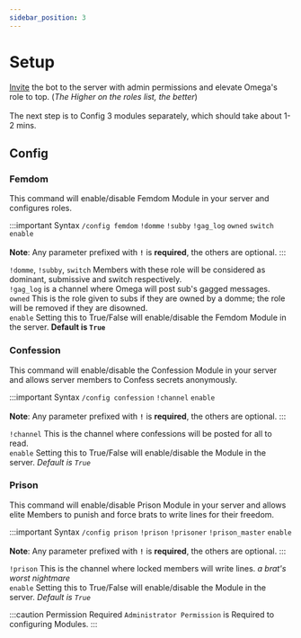 ```yaml
---
sidebar_position: 3
---
```


# Setup
[Invite](https://discord.com/api/oauth2/authorize?client_id=1025629384629043262&permissions=8&scope=bot%20applications.commands) the bot to the server with admin permissions and elevate Omega's role to top. (*The Higher on the roles list, the better*)<br/><br/>
The next step is to Config 3 modules separately, which should take about 1-2 mins.

## Config

### Femdom
This command will enable/disable Femdom Module in your server and configures roles.

:::important Syntax
`/config femdom` `!domme` `!subby` `!gag_log` `owned` `switch` `enable`	<br/><br/>
**Note**: Any parameter prefixed with **`!`** is **required**, the others are optional.
:::

`!domme`, `!subby`, `switch` Members with these role will be considered as dominant, submissive and switch respectively.<br/>
`!gag_log` is a channel where Omega will post sub's gagged messages.<br/>
`owned` This is the role given to subs if they are owned by a domme; the role will be removed if they are disowned.<br/>
`enable` Setting this to True/False will enable/disable the Femdom Module in the server. **Default is `True`**

### Confession
This command will enable/disable the Confession Module in your server and allows server members to Confess secrets anonymously.

:::important Syntax
`/config confession` `!channel` `enable`	<br/><br/>
**Note**: Any parameter prefixed with **`!`** is **required**, the others are optional.
:::

`!channel` This is the channel where confessions will be posted for all to read.<br/>
`enable` Setting this to True/False will enable/disable the Module in the server. *Default is `True`*

### Prison
This command will enable/disable Prison Module in your server and allows elite Members to punish and force brats to write lines for their freedom.

:::important Syntax
`/config prison` `!prison` `!prisoner` `!prison_master` `enable`	<br/><br/>
**Note**: Any parameter prefixed with **`!`** is **required**, the others are optional.
:::

`!prison` This is the channel where locked members will write lines. *a brat's worst nightmare*<br/>
`enable` Setting this to True/False will enable/disable the Module in the server. *Default is `True`*

:::caution Permission Required
`Administrator Permission` is Required to configuring Modules.
:::